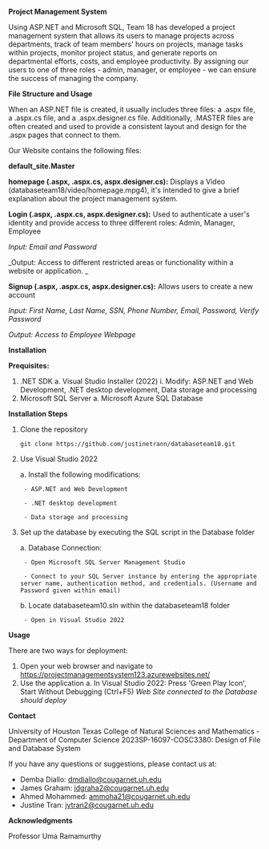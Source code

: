 **Project Management System**

Using ASP.NET and Microsoft SQL, Team 18 has developed a project management system that allows its users to manage projects across departments, track of team members' hours on projects, manage tasks within projects, monitor project status, and generate reports on departmental efforts, costs, and employee productivity. By assigning our users to one of three roles - admin, manager, or employee - we can ensure the success of managing the company.

**File Structure and Usage**

When an ASP.NET file is created, it usually includes three files: a .aspx file, a .aspx.cs file, and a .aspx.designer.cs file. Additionally, .MASTER files are often created and used to provide a consistent layout and design for the .aspx pages that connect to them.

Our Website contains the following files:

**default_site.Master**

**homepage (.aspx, .aspx.cs, aspx.designer.cs):** Displays a Video (databaseteam18/video/homepage.mpg4), it's intended to give a brief explanation about the project management system. 

**Login (.aspx, .aspx.cs, aspx.designer.cs):** Used to authenticate a user's identity and provide access to three different roles: Admin, Manager, Employee

_Input: Email and Password_

_Output: Access to different restricted areas or functionality within a website or application. _

**Signup (.aspx, .aspx.cs, aspx.designer.cs):** Allows users to create a new account

_Input: First Name, Last Name, SSN, Phone Number, Email, Password, Verify Password_

_Output: Access to Employee Webpage_


**Installation**

**Prequisites:**

1. .NET SDK
   a. Visual Studio Installer (2022)
      i. Modify: ASP.NET and Web Development, .NET desktop development, Data storage and processing
2. Microsoft SQL Server
   a. Microsoft Azure SQL Database

**Installation Steps**

1. Clone the repository

    ```
    git clone https://github.com/justinetrann/databaseteam18.git
    ```
	
2. Use Visual Studio 2022

    a. Install the following modifications:
    
        - ASP.NET and Web Development
        
        - .NET desktop development
        
        - Data storage and processing 
		
3. Set up the database by executing the SQL script in the Database folder

    a. Database Connection:
    
        - Open Microsoft SQL Server Management Studio
        
        - Connect to your SQL Server instance by entering the appropriate server name, authentication method, and credentials. (Username and Password given within email)
    
    b. Locate databaseteam10.sln within the databaseteam18 folder
    
        - Open in Visual Studio 2022

**Usage**

There are two ways for deployment:

1. Open your web browser and navigate to https://projectmanagementsystem123.azurewebsites.net/
2. Use the application
	a. In Visual Studio 2022: Press 'Green Play Icon', Start Without Debugging (Ctrl+F5)
_Web Site connected to the Database should deploy_ 


**Contact**

University of Houston Texas College of Natural Sciences and Mathematics - Department of Computer Science
2023SP-16097-COSC3380: Design of File and Database System

If you have any questions or suggestions, please contact us at:
- Demba Diallo: dmdiallo@cougarnet.uh.edu
- James Graham: jdgraha2@cougarnet.uh.edu
- Ahmed Mohammed: ammoha21@cougarnet.uh.edu
- Justine Tran: jytran2@cougarnet.uh.edu

**Acknowledgments**

Professor Uma Ramamurthy
